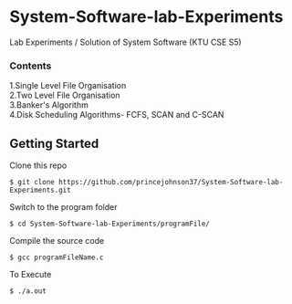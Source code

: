 # System-Software-lab-Experiments
Lab Experiments / Solution of System Software (KTU CSE S5)  <br>

<h3>Contents<br></h3>
1.Single Level File Organisation<br>
2.Two Level File Organisation <br>
3.Banker's Algorithm <br>
4.Disk Scheduling Algorithms- FCFS, SCAN and C-SCAN





## Getting Started

Clone this repo
```
$ git clone https://github.com/princejohnson37/System-Software-lab-Experiments.git
```
Switch to the program folder
```
$ cd System-Software-lab-Experiments/programFile/
```
Compile the source code
```
$ gcc programFileName.c
```
To Execute
``` 
$ ./a.out
```
